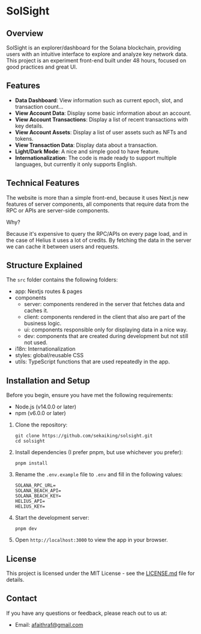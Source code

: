 # SolSight

## Overview

SolSight is an explorer/dashboard for the Solana blockchain, providing users with an intuitive interface to explore and analyze key network data. This project is an experiment front-end built under 48 hours, focused on good practices and great UI.

## Features

- **Data Dashboard**: View information such as current epoch, slot, and transaction count...
- **View Account Data**: Display some basic information about an account.
- **View Account Transactions**: Display a list of recent transactions with key details.
- **View Account Assets**: Display a list of user assets such as NFTs and tokens.
- **View Transaction Data**: Display data about a transaction.
- **Light/Dark Mode**: A nice and simple good to have feature.
- **Internationalization**: The code is made ready to support multiple languages, but currently it only supports English.

## Technical Features

The website is more than a simple front-end, because it uses Next.js new features of server components, all components that require data from the RPC or APIs are server-side components.

Why?

Because it's expensive to query the RPC/APIs on every page load, and in the case of Helius it uses a lot of credits. By fetching the data in the server we can cache it between users and requests.

## Structure Explained

The `src` folder contains the following folders:

- app: Nextjs routes & pages
- components
  - server: components rendered in the server that fetches data and caches it.
  - client: components rendered in the client that also are part of the business logic.
  - ui: components responsible only for displaying data in a nice way.
  - dev: components that are created during development but not still not used.
- i18n: Internationalization
- styles: global/reusable CSS
- utils: TypeScript functions that are used repeatedly in the app.

## Installation and Setup

Before you begin, ensure you have met the following requirements:

- Node.js (v14.0.0 or later)
- npm (v6.0.0 or later)

1. Clone the repository:

   ```
   git clone https://github.com/sekaiking/solsight.git
   cd solsight
   ```

2. Install dependencies (I prefer pnpm, but use whichever you prefer):

   ```
   pnpm install
   ```

3. Rename the `.env.example` file to `.env` and fill in the following values:

   ```
   SOLANA_RPC_URL=
   SOLANA_BEACH_API=
   SOLANA_BEACH_KEY=
   HELIUS_API=
   HELIUS_KEY=
   ```

4. Start the development server:

   ```
   pnpm dev
   ```

5. Open `http://localhost:3000` to view the app in your browser.

## License

This project is licensed under the MIT License - see the [LICENSE.md](LICENSE.md) file for details.

## Contact

If you have any questions or feedback, please reach out to us at:

- Email: <afaithraf@gmail.com>
